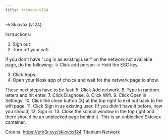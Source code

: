 ```yaml
---
title: skiovox-v124
---
```


-e 
Skiovox (v124):

Instructions:
1. Sign out
2. Turn off your wifi.

If you don't have "Log in as existing user" on the network not available page, do the following:
-> Click add person
-> Hold the ESC key.

3. Click Apps.
4. Open your kiosk app of choice and wait for the network page to show.

These next steps have to be fast:
5. Click Add network.
6. Type in random letters and hit enter.
7. Click Diagnose.
8. Click Wifi.
9. Click Open in Settings.
10. Click the close button (X) at the top right to exit out back to the wifi page.
11. Click Sign in as existing user. (If you didn't have it before, now you should)
12. Sign in.
13. Close the school window in the top right and there should be an unblocked page behind it. This is an unblocked Skiovox container.

Credits:
https://eth3r.xyz/skiovox124
Titanium Network
